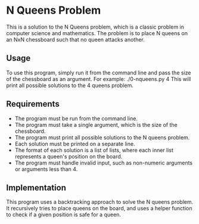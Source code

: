 N Queens Problem
================

This is a solution to the N Queens problem, which is a classic problem in computer science and mathematics. The problem is to place N queens on an NxN chessboard such that no queen attacks another.

Usage
-----

To use this program, simply run it from the command line and pass the size of the chessboard as an argument. For example:
./0-nqueens.py 4
This will print all possible solutions to the 4 queens problem.

Requirements
------------

* The program must be run from the command line.
* The program must take a single argument, which is the size of the chessboard.
* The program must print all possible solutions to the N queens problem.
* Each solution must be printed on a separate line.
* The format of each solution is a list of lists, where each inner list represents a queen's position on the board.
* The program must handle invalid input, such as non-numeric arguments or arguments less than 4.

Implementation
--------------

This program uses a backtracking approach to solve the N queens problem. It recursively tries to place queens on the board, and uses a helper function to check if a given position is safe for a queen.
